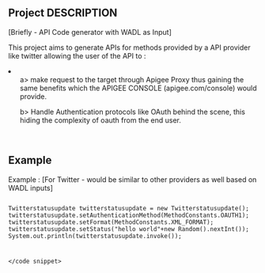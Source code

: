 <h2>Project DESCRIPTION</h2>
[Briefly - API Code generator with WADL as Input]



This project aims to generate APIs for methods provided by a API provider like twitter 
allowing the user of the API to :
<li>
<ul>
a> make request to the target through Apigee Proxy thus gaining the same benefits which the APIGEE
CONSOLE (apigee.com/console) would provide.
</ul>
<ul>
b> Handle Authentication protocols like OAuth behind the scene, this hiding the complexity of oauth 
from the end user.
</ul>
</li>

<br/>
<h2>Example</h2>
Example : [For Twitter - would be similar to other providers as well based on WADL inputs]

<code snippet>

   Twitterstatusupdate twitterstatusupdate = new Twitterstatusupdate();
   twitterstatusupdate.setAuthenticationMethod(MethodConstants.OAUTH1);
   twitterstatusupdate.setFormat(MethodConstants.XML_FORMAT);
   twitterstatusupdate.setStatus("hello world"+new Random().nextInt());
   System.out.println(twitterstatusupdate.invoke());	

</code snippet>

